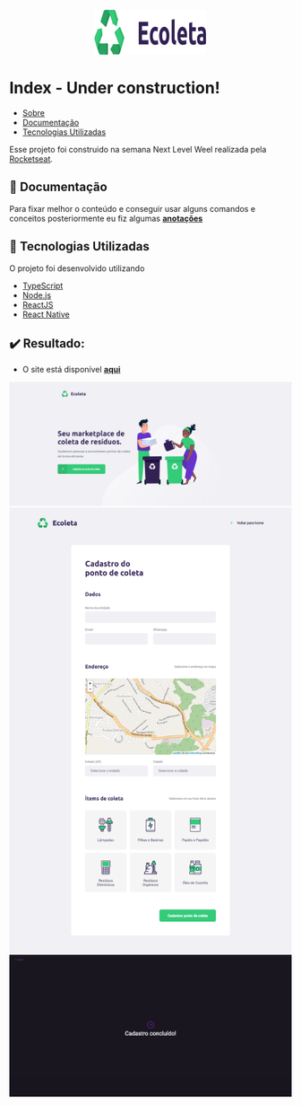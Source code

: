 <p align="center">
  <img width="200" height="80" src="https://github.com/andressalh/next-level-week/blob/master/rockset/web/src/assets/logo.svg">
</p>

# Index - Under construction!

- [Sobre](#sobre)
- [Documentação](#documentacao)
- [Tecnologias Utilizadas](#tecnologias-utilizadas)

<a id="sobre"></a>

Esse projeto foi construido na semana Next Level Weel realizada pela [Rocketseat](https://rocketseat.com.br/). 

<a id="documentacao"></a>

## :file_folder: Documentação

Para fixar melhor o conteúdo e conseguir usar alguns comandos e conceitos posteriormente eu fiz algumas **[anotações](documentation.md)**

<a id="tecnologias-utilizadas"></a>

## :rocket: Tecnologias Utilizadas

O projeto foi desenvolvido utilizando

- [TypeScript](https://www.typescriptlang.org/)
- [Node.js](https://nodejs.org/en/)
- [ReactJS](https://reactjs.org/)
- [React Native](https://reactnative.dev/)

## :heavy_check_mark: Resultado:

- O site está disponível **[aqui](http://ecoleta.andressahenriques.com/)**

<img  src="https://github.com/andressalh/next-level-week/blob/master/rockset/web/src/assets/home.png">
<img  src="https://github.com/andressalh/next-level-week/blob/master/rockset/web/src/assets/cadastro.png">
<img  src="https://github.com/andressalh/next-level-week/blob/master/rockset/web/src/assets/cadastro-realizado.png">
